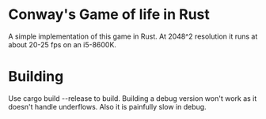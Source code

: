 # Conway's Game of life in Rust
A simple implementation of this game in Rust. At 2048^2 resolution it runs at about 20-25 fps on an i5-8600K.
# Building
Use cargo build --release to build. Building a debug version won't work as it doesn't handle underflows. Also it is painfully slow in debug.
